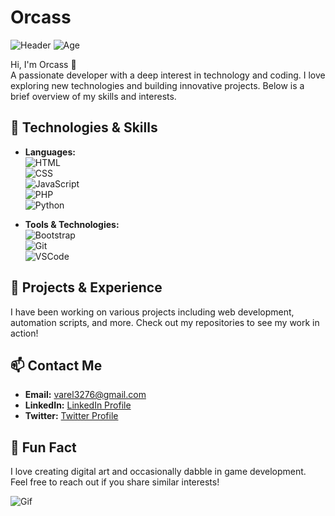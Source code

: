 # Orcass

![Header](https://img.shields.io/badge/Name-Orcass-blue?style=flat&logo=github&logoColor=white) ![Age](https://img.shields.io/badge/Age-18-green?style=flat&logo=github&logoColor=white) 

Hi, I'm Orcass 👋  
A passionate developer with a deep interest in technology and coding. I love exploring new technologies and building innovative projects. Below is a brief overview of my skills and interests.

## 🚀 Technologies & Skills

- **Languages:**  
  ![HTML](https://img.shields.io/badge/HTML-5-orange?style=flat&logo=html5&logoColor=white)  
  ![CSS](https://img.shields.io/badge/CSS-3-blue?style=flat&logo=css3&logoColor=white)  
  ![JavaScript](https://img.shields.io/badge/JavaScript-ES6-yellow?style=flat&logo=javascript&logoColor=white)  
  ![PHP](https://img.shields.io/badge/PHP-7.4-blue?style=flat&logo=php&logoColor=white)  
  ![Python](https://img.shields.io/badge/Python-3.x-blue?style=flat&logo=python&logoColor=white)

- **Tools & Technologies:**  
  ![Bootstrap](https://img.shields.io/badge/Bootstrap-5.1-blue?style=flat&logo=bootstrap&logoColor=white)  
  ![Git](https://img.shields.io/badge/Git-2.32-orange?style=flat&logo=git&logoColor=white)  
  ![VSCode](https://img.shields.io/badge/VS%20Code-1.57-blue?style=flat&logo=visual-studio-code&logoColor=white)  

## 💼 Projects & Experience

I have been working on various projects including web development, automation scripts, and more. Check out my repositories to see my work in action!

## 📫 Contact Me

- **Email:** [varel3276@gmail.com](mailto:email@example.com)
- **LinkedIn:** [LinkedIn Profile](https://www.linkedin.com/in/Orcass)
- **Twitter:** [Twitter Profile](https://twitter.com/Orcass)

## 🎉 Fun Fact

I love creating digital art and occasionally dabble in game development. Feel free to reach out if you share similar interests!

![Gif](https://media.giphy.com/media/xT9IgH0ZODw1n3L4ei/giphy.gif)
